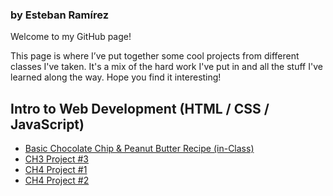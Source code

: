 ### by Esteban Ramírez
Welcome to my GitHub page!

This page is where I’ve put together some cool projects from different classes I've taken. It's a mix of the hard work I've put in and all the stuff I've learned along the way. Hope you find it interesting!

## Intro to Web Development (HTML / CSS / JavaScript)
* [Basic Chocolate Chip & Peanut Butter Recipe (in-Class)](https://estebanramirezm.github.io/classProjects/Cookie%20Website%20(in-Class)/cookies.html)
* [CH3 Project #3](https://estebanramirezm.github.io/chapter3/project3/default.html)
* [CH4 Project #1](https://estebanramirezm.github.io/chapter04/project1/ch04-proj01.html)
* [CH4 Project #2](https://estebanramirezm.github.io/chapter04/project2/ch04-proj02.html)
